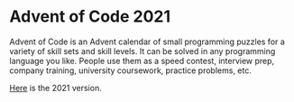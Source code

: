 # Advent of Code 2021

Advent of Code is an Advent calendar of small programming puzzles for a variety of skill sets and skill levels.
It can be solved in any programming language you like.
People use them as a speed contest, interview prep, company training, university coursework, practice problems, etc.

[Here](https://adventofcode.com/2021) is the 2021 version.
